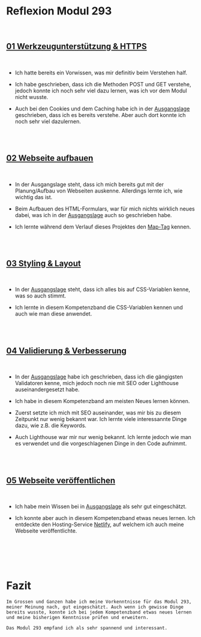 # Reflexion Modul 293


<br>

## [01 Werkzeugunterstützung & HTTPS](/01%20Werkzeugunterstützung%20&%20HTTP%20Protokoll/)

<br>

- Ich hatte bereits ein Vorwissen, was mir definitiv beim Verstehen half.

- Ich habe geschrieben, dass ich die Methoden POST und GET verstehe, jedoch konnte ich noch sehr viel dazu lernen, was ich vor dem Modul nicht wusste.

- Auch bei den Cookies und dem Caching habe ich in der [Ausgangslage](/01%20Werkzeugunterstützung%20&%20HTTP%20Protokoll/Ausgangslage.md) geschrieben, dass ich es bereits verstehe. Aber auch dort konnte ich noch sehr viel dazulernen.


<br>
<br>


## [02 Webseite aufbauen](/02%20Webseite%20aufbauen/)

<br>

- In der Ausgangslage steht, dass ich mich bereits gut mit der Planung/Aufbau von Webseiten auskenne. Allerdings lernte ich, wie wichtig das ist.

- Beim Aufbauen des HTML-Formulars, war für mich nichts wirklich neues dabei, was ich in der [Ausgangslage](/02%20Webseite%20aufbauen/Ausgangslage.md) auch so geschrieben habe.

- Ich lernte während dem Verlauf dieses Projektes den [Map-Tag](/02%20Webseite%20aufbauen/Kompetenzzuwachs.md###Map-Tag) kennen.


<br>
<br>

## [03 Styling & Layout](/03%20Styling%20&%20Layout/)
<br>


- In der [Ausgangslage](/03%20Styling%20&%20Layout/Ausgangslage.md) steht, dass ich alles bis auf CSS-Variablen kenne, was so auch stimmt.

- Ich lernte in diesem Kompetenzband die CSS-Variablen kennen und auch wie man diese anwendet.



<br>
<br>


## [04 Validierung & Verbesserung](/04%20Validierung%20&%20Verbesserung/)
<br>

- In der [Ausgangslage](/03%20Styling%20&%20Layout/Ausgangslage.md) habe ich geschrieben, dass ich die gängigsten Validatoren kenne, mich jedoch noch nie mit SEO oder Lighthouse auseinandergesetzt habe.

- Ich habe in diesem Kompetenzband am meisten Neues lernen können.

- Zuerst setzte ich mich mit SEO auseinander, was mir bis zu diesem Zeitpunkt nur wenig bekannt war. Ich lernte viele interessannte Dinge dazu, wie z.B. die Keywords.

- Auch Lighthouse war mir nur wenig bekannt. Ich lernte jedoch wie man es verwendet und die vorgeschlagenen Dinge in den Code aufnimmt.



<br>
<br>


## [05 Webseite veröffentlichen](/05%20Webseite%20veröffentlichen/)
<br>

- Ich habe mein Wissen bei in [Ausgangslage](/05%20Webseite%20veröffentlichen/Ausgangslage.md) als sehr gut eingeschätzt.

- Ich konnte aber auch in diesem Kompetenzband etwas neues lernen. Ich entdeckte den Hosting-Service [Netlify](https://netlify.app), auf welchem ich auch meine Webseite veröffentlichte. 

<br>
<br>
<br>
<br>


# Fazit

    Im Grossen und Ganzen habe ich meine Vorkenntnisse für das Modul 293, meiner Meinung nach, gut eingeschätzt. Auch wenn ich gewisse Dinge bereits wusste, konnte ich bei jedem Kompetenzband etwas neues lernen und meine bisherigen Kenntnisse prüfen und erweitern.
    
    Das Modul 293 empfand ich als sehr spannend und interessant.





